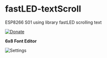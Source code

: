 # fastLED-textScroll  
ESP8266 S01 using library fastLED scrolling text  

[![Donate](https://img.shields.io/badge/donate-PayPal-blue.svg)](https://paypal.me/kreso975)  

**6x8 Font Editor**  

![Settings](./html/Screenshot-Font-editor?raw=true "Font Editor") 